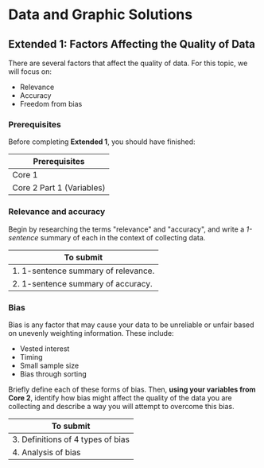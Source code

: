 # Data and Graphic Solutions

## Extended 1: Factors Affecting the Quality of Data

There are several factors that affect the quality of data. For this topic, we will focus on:

- Relevance
- Accuracy
- Freedom from bias

### Prerequisites

Before completing **Extended 1**, you should have finished:

| Prerequisites |
|---|
| Core 1 |
| Core 2 Part 1 (Variables) |

### Relevance and accuracy

Begin by researching the terms "relevance" and "accuracy", and write a *1-sentence* summary of each in the context of collecting data.

| To submit |
|---|
| 1. 1-sentence summary of relevance. |
| 2. 1-sentence summary of accuracy. |

### Bias

Bias is any factor that may cause your data to be unreliable or unfair based on unevenly weighting information.
These include:

- Vested interest
- Timing
- Small sample size
- Bias through sorting

Briefly define each of these forms of bias.
Then, **using your variables from Core 2**, identify how bias might affect the quality of the data you are collecting and describe a way you will attempt to overcome this bias.

| To submit |
|---|
| 3. Definitions of 4 types of bias |
| 4. Analysis of bias |
